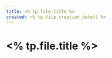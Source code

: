 ```yaml
---
title: <% tp.file.title %>
created: <% tp.file.creation_date() %>
---
```

<!-- markdownlint-disable MD025 -->

# <% tp.file.title %>
